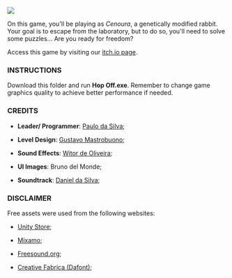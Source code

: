 ![](https://img.itch.zone/aW1nLzQzMjk4MzAucG5n/original/77uBBU.png)

On this game, you'll be playing as *Cenoura*, a genetically modified rabbit.  Your goal is to escape from the laboratory, but to do so, you'll need to solve some puzzles... Are you ready for freedom?

Access this game by visiting our [itch.io page](https://pau1o-hs.itch.io/hop-off).

### INSTRUCTIONS
Download this folder and run **Hop Off.exe**. Remember to change game graphics quality to achieve better performance if needed. 

### CREDITS 

- **Leader/ Programmer**: [Paulo da Silva](https://github.com/pau1o-hs);

- **Level Design**: [Gustavo Mastrobuono](https://github.com/gumastro);

- **Sound Effects**: [Witor de Oliveira](https://github.com/witorMao);

- **UI Images**: Bruno del Monde;

- **Soundtrack**: [Daniel da Silva](https://www.youtube.com/channel/UCeblCxWPb-QXmb4XrxNV1bQ);

### DISCLAIMER 

Free assets were used from the following websites:

- [Unity Store](https://assetstore.unity.com/);

- [Mixamo](https://www.mixamo.com/);

- [Freesound.org](https://freesonund.org);

- [Creative Fabrica (Dafont)](https://www.dafont.com/creative-fabrica.d6785);
